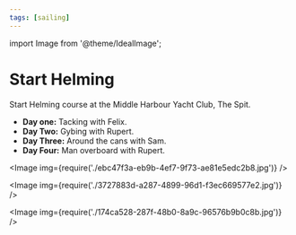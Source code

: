 ```yaml
---
tags: [sailing]
---
```


import Image from '@theme/IdealImage';

# Start Helming

Start Helming course at the Middle Harbour Yacht Club, The Spit.

- **Day one:** Tacking with Felix.
- **Day Two:** Gybing with Rupert.
- **Day Three:** Around the cans with Sam.
- **Day Four:** Man overboard with Rupert.

<Image img={require('./ebc47f3a-eb9b-4ef7-9f73-ae81e5edc2b8.jpg')} />

<Image img={require('./3727883d-a287-4899-96d1-f3ec669577e2.jpg')} />

<Image img={require('./174ca528-287f-48b0-8a9c-96576b9b0c8b.jpg')} />
